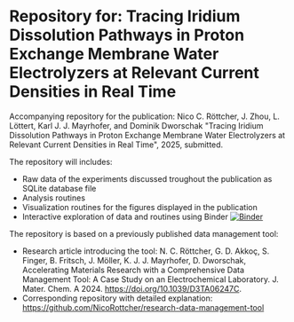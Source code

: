 
# Repository for: Tracing Iridium Dissolution Pathways in Proton Exchange Membrane Water Electrolyzers at Relevant Current Densities in Real Time

Accompanying repository for the publication: Nico C. Röttcher, J. Zhou, L. Löttert, Karl J. J. Mayrhofer, and Dominik Dworschak "Tracing Iridium Dissolution Pathways in Proton Exchange Membrane Water Electrolyzers at Relevant Current Densities in Real Time", 2025, submitted.

The repository will includes:

- Raw data of the experiments discussed troughout the publication as SQLite database file
- Analysis routines
- Visualization routines for the figures displayed in the publication
- Interactive exploration of data and routines using Binder [![Binder](https://mybinder.org/badge_logo.svg)](https://mybinder.org/v2/gh/NicoRottcher/tracing-2025/HEAD)

The repository is based on a previously published data management tool:
- Research article introducing the tool: N. C. Röttcher, G. D. Akkoç, S. Finger, B. Fritsch, J. Möller, K. J. J. Mayrhofer, D. Dworschak, Accelerating Materials Research with a Comprehensive Data Management Tool: A Case Study on an Electrochemical Laboratory. J. Mater. Chem. A 2024. https://doi.org/10.1039/D3TA06247C.
- Corresponding repository with detailed explanation: https://github.com/NicoRottcher/research-data-management-tool
